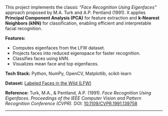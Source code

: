 

This project implements the classic *“Face Recognition Using Eigenfaces”* approach proposed by M.A. Turk and A.P. Pentland (1991).
It applies **Principal Component Analysis (PCA)** for feature extraction and **k-Nearest Neighbors (kNN)** for classification, enabling efficient and interpretable facial recognition.

**Features:**

* Computes eigenfaces from the LFW dataset.
* Projects faces into reduced eigenspace for faster recognition.
* Classifies faces using kNN.
* Visualizes mean face and top eigenfaces.

**Tech Stack:** Python, NumPy, OpenCV, Matplotlib, scikit-learn

**Dataset:** [Labeled Faces in the Wild (LFW)](https://www.kaggle.com/datasets/jessicali9530/lfw-dataset)

**Reference:**
Turk, M.A., & Pentland, A.P. (1991). *Face Recognition Using Eigenfaces.*
*Proceedings of the IEEE Computer Vision and Pattern Recognition Conference (CVPR).*
DOI: [10.1109/CVPR.1991.139758](https://ieeexplore.ieee.org/document/139758)

---
